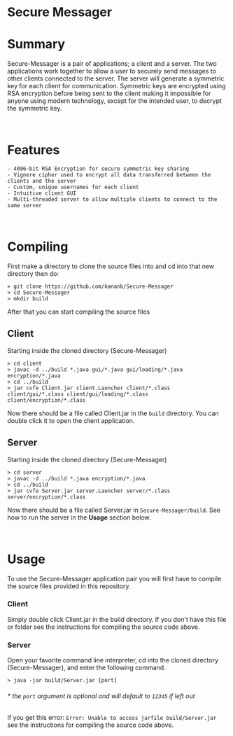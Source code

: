 # Secure Messager

# Summary
Secure-Messager is a pair of applications; a client and a server. The two applications work together to allow a user to securely send messages to other clients connected to the server. The server will generate a symmetric key for each client for communication. Symmetric keys are encrypted using RSA encryption before being sent to the client making it impossible for anyone using modern technology, except for the intended user, to decrypt the symmetric key.

</br>

# Features

	- 4096-bit RSA Encryption for secure symmetric key sharing
	- Vignere cipher used to encrypt all data transferred between the clients and the server
	- Custom, unique usernames for each client
	- Intuitive client GUI
	- Multi-threaded server to allow multiple clients to connect to the same server
	
</br>

# Compiling
First make a directory to clone the source files into and cd into that new directory
then do:
```
> git clone https://github.com/kananb/Secure-Messager
> cd Secure-Messager
> mkdir build
```

After that you can start compiling the source files

## Client
Starting inside the cloned directory (Secure-Messager)
```
> cd client
> javac -d ../build *.java gui/*.java gui/loading/*.java encryption/*.java
> cd ../build
> jar cvfe Client.jar client.Launcher client/*.class client/gui/*.class client/gui/loading/*.class client/encryption/*.class
```

Now there should be a file called Client.jar in the `build` directory. You can double click it to open the client application.

## Server
Starting inside the cloned directory (Secure-Messager)
```
> cd server
> javac -d ../build *.java encryption/*.java
> cd ../build
> jar cvfe Server.jar server.Launcher server/*.class server/encryption/*.class
```

Now there should be a file called Server.jar in `Secure-Messager/build`. See how to run the server in the **Usage** section below.

</br>

# Usage
To use the Secure-Messager application pair you will first have to compile the source files provided in this repository.

### Client
Simply double click Client.jar in the build directory. If you don't have this file or folder see the instructions for compiling the source code above.

### Server
Open your favorite command line interpreter, cd into the cloned directory (Secure-Messager), and enter the following command.
```
> java -jar build/Server.jar [port]
```
###### * the `port` argument is optional and will default to `12345` if left out
If you get this error: `Error: Unable to access jarfile build/Server.jar` see the instructions for compiling the source code above.
